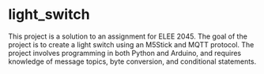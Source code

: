 # light_switch
This project is a solution to an assignment for ELEE 2045. The goal of the project is to create a light switch using an M5Stick and MQTT protocol. The project involves programming in both Python and Arduino, and requires knowledge of message topics, byte conversion, and conditional statements.
